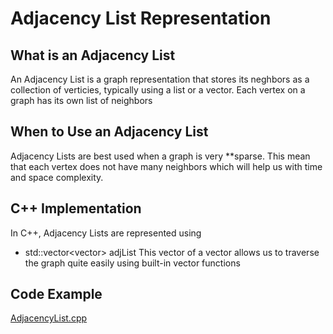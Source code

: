 # Adjacency List Representation
## What is an Adjacency List
An Adjacency List is a graph representation that stores its neghbors as a collection of verticies, typically using a list or a vector. Each vertex on a graph has its own list of neighbors
## When to Use an Adjacency List
Adjacency Lists are best used when a graph is very **sparse. This mean that each vertex does not have many neighbors which will help us with time and space complexity. 
## C++ Implementation
In C++, Adjacency Lists are represented using
- std::vector<vector<int>> adjList
This vector of a vector allows us to traverse the graph quite easily using built-in vector functions
## Code Example
[AdjacencyList.cpp](/AdjacencyList.cpp)